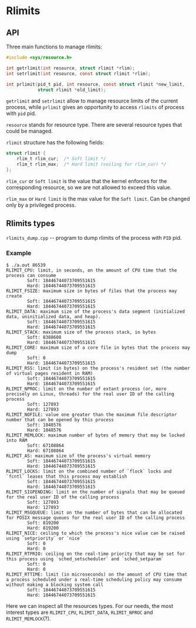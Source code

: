 # Rlimits
## API

Three main functions to manage rlimits:
```c
#include <sys/resource.h>

int getrlimit(int resource, struct rlimit *rlim);
int setrlimit(int resource, const struct rlimit *rlim);

int prlimit(pid_t pid, int resource, const struct rlimit *new_limit,
            struct rlimit *old_limit);
```

`getrlimit` and `setrlimit` allow to manage resource limits of the current process, while `prlimit` gives an opportunity to access `rlimits` of process with `pid` pid.

`resource` stands for resource type. There are several resource types that could be managed.

`rlimit` structure has the following fields:
```c
struct rlimit {
    rlim_t rlim_cur;  /* Soft limit */
    rlim_t rlim_max;  /* Hard limit (ceiling for rlim_cur) */
};
```

`rlim_cur` or `Soft limit` is the value that the kernel enforces for the corresponding resource, so we are not allowed to exceed this value.

`rlim_max` or `Hard limit` is the max value for the `Soft limit`. Can be changed only by a privileged process.

## Rlimits types
`rlimits_dump.cpp` -- program to dump rlimits of the process with `PID` pid.
### Example
```shell
$ ./a.out 86539
RLIMIT_CPU: limit, in seconds, on the amount of CPU time that the process can consume
        Soft: 18446744073709551615
        Hard: 18446744073709551615
RLIMIT_FSIZE: maximum size in bytes of files that the process may create
        Soft: 18446744073709551615
        Hard: 18446744073709551615
RLIMIT_DATA: maximum size of the process's data segment (initialized data, uninitialized data, and heap).
        Soft: 18446744073709551615
        Hard: 18446744073709551615
RLIMIT_STACK: maximum size of the process stack, in bytes
        Soft: 8388608
        Hard: 18446744073709551615
RLIMIT_CORE: maximum size of a core file in bytes that the process may dump
        Soft: 0
        Hard: 18446744073709551615
RLIMIT_RSS: limit (in bytes) on the process's resident set (the number of virtual pages resident in RAM)
        Soft: 18446744073709551615
        Hard: 18446744073709551615
RLIMIT_NPROC: limit on the number of extant process (or, more precisely on Linux, threads) for the real user ID of the calling process
        Soft: 127893
        Hard: 127893
RLIMIT_NOFILE: value one greater than the maximum file descriptor number that can be opened by this process
        Soft: 1048576
        Hard: 1048576
RLIMIT_MEMLOCK: maximum number of bytes of memory that may be locked into RAM
        Soft: 67108864
        Hard: 67108864
RLIMIT_AS: maximum size of the process's virtual memory
        Soft: 18446744073709551615
        Hard: 18446744073709551615
RLIMIT_LOCKS: limit on the combined number of `flock` locks and `fcntl` leases that this process may establish
        Soft: 18446744073709551615
        Hard: 18446744073709551615
RLIMIT_SIGPENDING: limit on the number of signals that may be queued for the real user ID of the calling process
        Soft: 127893
        Hard: 127893
RLIMIT_MSGQUEUE: limit on the number of bytes that can be allocated for POSIX message queues for the real user ID of the calling process
        Soft: 819200
        Hard: 819200
RLIMIT_NICE: ceiling to which the process's nice value can be raised using `setpriority` or `nice`
        Soft: 0
        Hard: 0
RLIMIT_RTPRIO: ceiling on the real-time priority that may be set for this process using `sched_setscheduler` and `sched_setparam`
        Soft: 0
        Hard: 0
RLIMIT_RTTIME: limit (in microseconds) on the amount of CPU time that a process scheduled under a real-time scheduling policy may consume without making a blocking system call
        Soft: 18446744073709551615
        Hard: 18446744073709551615
```

Here we can inspect all the resources types. For our needs, the most interest types are `RLIMIT_CPU`, `RLIMIT_DATA`, `RLIMIT_NPROC` and `RLIMIT_MEMLOCK`(?).